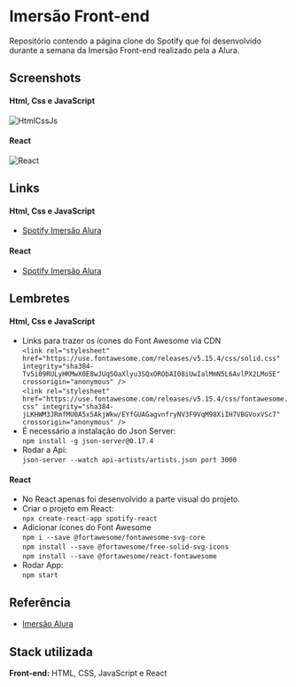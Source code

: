 # Imersão Front-end

Repositório contendo a página clone do Spotify que foi desenvolvido durante a semana da Imersão Front-end realizado pela a Alura.


## Screenshots
#### Html, Css e JavaScript
![HtmlCssJs](https://github.com/diegorafaelvieira/imersao-front-end-alura/assets/31875207/8e216aef-11fa-4420-99fb-25ae373057a9)
#### React
![React](https://github.com/diegorafaelvieira/imersao-front-end-alura/assets/31875207/481b590b-0c84-4cf1-81a0-fd872d37a892)


## Links
  #### Html, Css e JavaScript
 - [Spotify Imersão Alura](https://dreamy-fairy-6b7753.netlify.app/)

  #### React
 - [Spotify Imersão Alura](imersao-front-end-alura-bod4sjc4h-diegorafaelvieira.vercel.app)


## Lembretes
#### Html, Css e JavaScript
- Links para trazer os ícones do  Font Awesome via CDN <br>
  `<link rel="stylesheet" href="https://use.fontawesome.com/releases/v5.15.4/css/solid.css"
        integrity="sha384-Tv5i09RULyHKMwX0E8wJUqSOaXlyu3SQxORObAI08iUwIalMmN5L6AvlPX2LMoSE" crossorigin="anonymous" /> ` <br>
   `<link rel="stylesheet" href="https://use.fontawesome.com/releases/v5.15.4/css/fontawesome.css"
        integrity="sha384-jLKHWM3JRmfMU0A5x5AkjWkw/EYfGUAGagvnfryNV3F9VqM98XiIH7VBGVoxVSc7" crossorigin="anonymous" /> `<br>
 - É necessário a instalação do Json Server: <br>
 `npm install -g json-server@0.17.4` <br>
 - Rodar a Api: <br>
 `json-server --watch api-artists/artists.json port 3000` 

#### React
- No React apenas foi desenvolvido a parte visual do projeto.
- Criar o projeto em React: <br>
`npx create-react-app spotify-react` <br>
- Adicionar ícones do Font Awesome <br>
`npm i --save @fortawesome/fontawesome-svg-core` <br>
`npm install --save @fortawesome/free-solid-svg-icons` <br>
`npm install --save @fortawesome/react-fontawesome` <br>
- Rodar App: <br>
`npm start`

## Referência

 - [Imersão Alura](https://cursos.alura.com.br/imersao)


## Stack utilizada

**Front-end:** HTML, CSS, JavaScript e React
